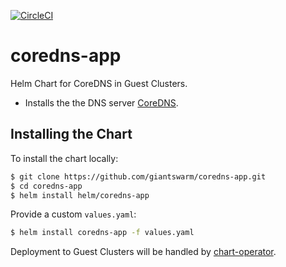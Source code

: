 [![CircleCI](https://circleci.com/gh/giantswarm/coredns-app.svg?style=svg)](https://circleci.com/gh/giantswarm/coredns-app)

# coredns-app
Helm Chart for CoreDNS in Guest Clusters.

* Installs the the DNS server [CoreDNS](https://github.com/coredns/coredns).

## Installing the Chart

To install the chart locally:

```bash
$ git clone https://github.com/giantswarm/coredns-app.git
$ cd coredns-app
$ helm install helm/coredns-app
```

Provide a custom `values.yaml`:

```bash
$ helm install coredns-app -f values.yaml
```

Deployment to Guest Clusters will be handled by [chart-operator](https://github.com/giantswarm/chart-operator).
